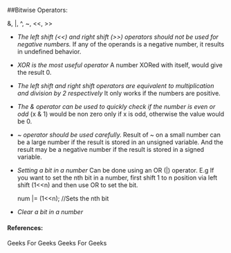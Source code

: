 ##Bitwise Operators:

&, |, ^, ~, <<, >>

* *The left shift (<<) and right shift (>>) operators should not be used for negative numbers.*
   If any of the operands is a negative number, it results in undefined behavior.
   
* *XOR is the most useful operator*
   A number XORed with itself, would give the result 0.
   
* *The left shift and right shift operators are equivalent to multiplication and division by 2 respectively*
   It only works if the numbers are positive.
  
* *The & operator can be used to quickly check if the number is even or odd*
   (x & 1) would be non zero only if x is odd, otherwise the value would be 0.
   
* *~ operator should be used carefully.*
   Result of ~ on a small number can be a large number if the result is stored in an unsigned variable.
   And the result may be a negative number if the result is stored in a signed variable.

* *Setting a bit in a number*
  Can be done using an OR (|) operator.
  E.g If you want to set the nth bit in a number,
  first shift 1 to n position via left shift (1<<n) and then use OR to set the bit.
  
  num |= (1<<n); //Sets the nth bit
  
* *Clear a bit in a number*




#### References:<br>
<a hef="https://www.geeksforgeeks.org/bitwise-operators-in-c-cpp/">Geeks For Geeks</a> 
<a hef="https://www.geeksforgeeks.org/bitwise-hacks-for-competitive-programming/">Geeks For Geeks</a> 
